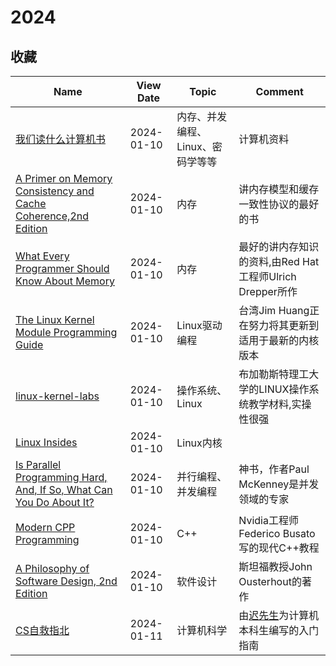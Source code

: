 # 2024
## 收藏
|Name|View Date|Topic|Comment|
|---|---|---|---|
|[我们读什么计算机书](https://kneep.github.io/cs-books/)|2024-01-10|内存、并发编程、Linux、密码学等等|计算机资料|
|[A Primer on Memory Consistency and Cache Coherence,2nd Edition](https://pages.cs.wisc.edu/~markhill/papers/primer2020_2nd_edition.pdf)|2024-01-10|内存|讲内存模型和缓存一致性协议的最好的书|
|[What Every Programmer Should Know About Memory](https://people.freebsd.org/~lstewart/articles/cpumemory.pdf)|2024-01-10|内存|最好的讲内存知识的资料,由Red Hat工程师Ulrich Drepper所作|
|[The Linux Kernel Module Programming Guide](https://sysprog21.github.io/lkmpg)|2024-01-10|Linux驱动编程|台湾Jim Huang正在努力将其更新到适用于最新的内核版本|
|[linux-kernel-labs](https://linux-kernel-labs.github.io)|2024-01-10|操作系统、Linux|布加勒斯特理工大学的LINUX操作系统教学材料,实操性很强|
|[Linux Insides](https://0xax.gitbooks.io/linux-insides)|2024-01-10|Linux内核||
|[Is Parallel Programming Hard, And, If So, What Can You Do About It?](https://mirrors.edge.kernel.org/pub/linux/kernel/people/paulmck/perfbook/perfbook.html)|2024-01-10|并行编程、并发编程|神书，作者Paul McKenney是并发领域的专家|
|[Modern CPP Programming](https://github.com/federico-busato/Modern-CPP-Programming)|2024-01-10|C++|Nvidia工程师Federico Busato写的现代C++教程|
|[A Philosophy of Software Design, 2nd Edition](https://web.stanford.edu/~ouster/cgi-bin/book.php)|2024-01-10|软件设计|斯坦福教授John Ousterhout的著作|
|[CS自救指北](https://survivesjtu.gitbook.io/survivesjtumanual/fu-lu/ben-ke-sheng-zhuan-ye-jie-shao-todo/cs-zi-jiu-zhi-bei)|2024-01-11|计算机科学|由[迟先生](https://github.com/skyzh)为计算机本科生编写的入门指南|
